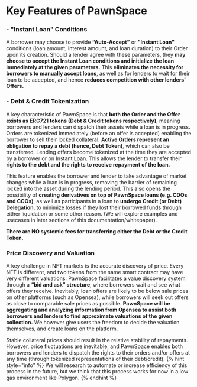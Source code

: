 # Key Features of PawnSpace

### - "Instant Loan" Conditions 

A borrower may choose to provide **“Auto-Accept”** or **"Instant Loan"** conditions (loan amount, interest amount, and loan duration) to their Order upon its creation. Should a lender agree with these parameters, they **may choose to accept the Instant Loan conditions and initialize the loan immediately at the given parameters.** This **eliminates the necessity for borrowers to manually accept loans**, as well as for lenders to wait for their loan to be accepted, and hence **reduces competition with other lenders' Offers.**

### - Debt & Credit Tokenization

A key characteristic of PawnSpace is that **both the Order and the Offer exists as ERC721 tokens (Debt & Credit tokens respectively)**, meaning borrowers and lenders can dispatch their assets while a loan is in progress. Orders are tokenized immediately (before an offer is accepted) enabling the borrower to sell their locked collateral. **Active Orders represent an obligation to repay a debt (hence, Debt Token)**, which can also be transferred. Lending offers become tokenized at the time they are accepted by a borrower or on Instant Loan. This allows the lender to transfer their **rights to the debt and the rights to receive repayment of the loan.** 


This feature enables the borrower and lender to take advantage of market changes while a loan is in progress, removing the barrier of remaining locked into the asset during the lending period. This also opens the possibility of **creating derivatives on top of PawnSpace loans (e.g. CDOs and CCOs)**, as well as participants in a loan to **undergo Credit (or Debt) Delegation**, to minimize losses if they lost their borrowed funds through either liquidation or some other reason. (We will explore examples and usecases in later sections of this documentation/whitepaper).

**There are NO systemic fees for transferring either the Debt or the Credit Token.** 


### Price Discovery and Valuation

A key challenge in NFT markets is the accurate discovery of price. Every NFT is different, and two tokens from the same smart contract may have very different valuations. PawnSpace facilitates a value discovery system through a **“bid and ask” structure**, where borrowers wait and see what offers they receive.  Inevitably, loan offers are likely to be below sale prices on other platforms (such as Opensea), while borrowers will seek out offers as close to comparable sale prices as possible. **PawnSpace will be aggregating and analyzing information from Opensea to assist both borrowers and lenders to find approximate valuations of the given collection.** We however give users the freedom to decide the valuation themselves, and create loans on the platform. 

Stable collateral prices should result in the relative stability of repayments. However, price fluctuations are inevitable, and PawnSpace enables both borrowers and lenders to dispatch the rights to their orders and/or offers at any time (through tokenized representations of their debt/credit). 
{% hint style="info" %} We will research to automate or increase efficiency of this process in the future, but we think that this process works for now in a low gas environment like Polygon. {% endhint %}

